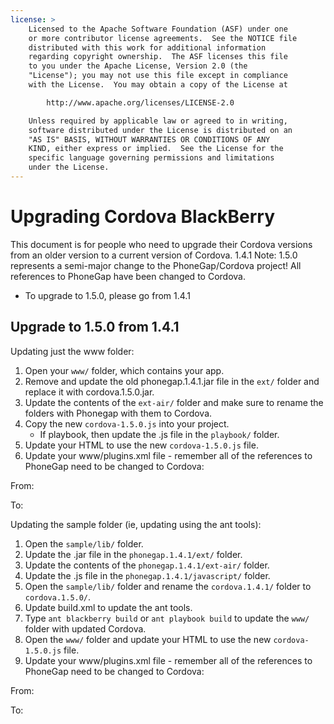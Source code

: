 ```yaml
---
license: >
    Licensed to the Apache Software Foundation (ASF) under one
    or more contributor license agreements.  See the NOTICE file
    distributed with this work for additional information
    regarding copyright ownership.  The ASF licenses this file
    to you under the Apache License, Version 2.0 (the
    "License"); you may not use this file except in compliance
    with the License.  You may obtain a copy of the License at

        http://www.apache.org/licenses/LICENSE-2.0

    Unless required by applicable law or agreed to in writing,
    software distributed under the License is distributed on an
    "AS IS" BASIS, WITHOUT WARRANTIES OR CONDITIONS OF ANY
    KIND, either express or implied.  See the License for the
    specific language governing permissions and limitations
    under the License.
---
```


Upgrading Cordova BlackBerry
============================

This document is for people who need to upgrade their Cordova versions from an older version to a current version of Cordova.
1.4.1
Note: 1.5.0 represents a semi-major change to the PhoneGap/Cordova project! All references to PhoneGap have been changed to Cordova.

- To upgrade to 1.5.0, please go from 1.4.1

## Upgrade to 1.5.0 from 1.4.1 ##

Updating just the www folder:

1. Open your `www/` folder, which contains your app.
2. Remove and update the old phonegap.1.4.1.jar file in the `ext/` folder and replace it with cordova.1.5.0.jar.
3. Update the contents of the `ext-air/` folder and make sure to rename the folders with Phonegap with them to Cordova.
4. Copy the new `cordova-1.5.0.js` into your project.
    - If playbook, then update the .js file in the `playbook/` folder.
5. Update your HTML to use the new `cordova-1.5.0.js` file.
6. Update your www/plugins.xml file - remember all of the references to PhoneGap need to be changed to Cordova:

From: 
    <plugin name="App"            value="com.phonegap.app.App"/>
    <plugin name="Device"         value="com.phonegap.device.Device"/>
    <plugin name="Camera"         value="com.phonegap.camera.Camera"/>	
    <plugin name="Network Status" value="com.phonegap.network.Network"/>
    <plugin name="Notification"   value="com.phonegap.notification.Notification"/>
    <plugin name="Accelerometer"  value="com.phonegap.accelerometer.Accelerometer"/>
    <plugin name="Geolocation"    value="com.phonegap.geolocation.Geolocation"/>
    <plugin name="File"           value="com.phonegap.file.FileManager"/>
    <plugin name="FileTransfer"   value="com.phonegap.http.FileTransfer"/>
    <plugin name="Contact"        value="com.phonegap.pim.Contact"/>
    <plugin name="MediaCapture"   value="com.phonegap.media.MediaCapture"/>
    <plugin name="Battery"        value="com.phonegap.battery.Battery"/>

To:
    <plugin name="App"            value="org.apache.cordova.app.App"/>
    <plugin name="Device"         value="org.apache.cordova.device.Device"/>
    <plugin name="Camera"         value="org.apache.cordova.camera.Camera"/>
    <plugin name="Network Status" value="org.apache.cordova.network.Network"/>
    <plugin name="Notification"   value="org.apache.cordova.notification.Notification"/>
    <plugin name="Accelerometer"  value="org.apache.cordova.accelerometer.Accelerometer"/>
    <plugin name="Geolocation"    value="org.apache.cordova.geolocation.Geolocation"/>
    <plugin name="File"           value="org.apache.cordova.file.FileManager"/>
    <plugin name="FileTransfer"   value="org.apache.cordova.http.FileTransfer"/>
    <plugin name="Contact"        value="org.apache.cordova.pim.Contact"/>
    <plugin name="MediaCapture"   value="org.apache.cordova.media.MediaCapture"/>
    <plugin name="Battery"        value="org.apache.cordova.battery.Battery"/>

Updating the sample folder (ie, updating using the ant tools):

1. Open the `sample/lib/` folder.
2. Update the .jar file in the `phonegap.1.4.1/ext/` folder.
3. Update the contents of the `phonegap.1.4.1/ext-air/` folder.
4. Update the .js file in the `phonegap.1.4.1/javascript/` folder.
5. Open the `sample/lib/` folder and rename the `cordova.1.4.1/` folder to `cordova.1.5.0/`.
6. Update build.xml to update the ant tools.
7. Type `ant blackberry build` or `ant playbook build` to update the `www/` folder with updated Cordova.
8. Open the `www/` folder and update your HTML to use the new `cordova-1.5.0.js` file.
9. Update your www/plugins.xml file - remember all of the references to PhoneGap need to be changed to Cordova:

From: 
    <plugin name="App"            value="com.phonegap.app.App"/>
    <plugin name="Device"         value="com.phonegap.device.Device"/>
    <plugin name="Camera"         value="com.phonegap.camera.Camera"/>	
    <plugin name="Network Status" value="com.phonegap.network.Network"/>
    <plugin name="Notification"   value="com.phonegap.notification.Notification"/>
    <plugin name="Accelerometer"  value="com.phonegap.accelerometer.Accelerometer"/>
    <plugin name="Geolocation"    value="com.phonegap.geolocation.Geolocation"/>
    <plugin name="File"           value="com.phonegap.file.FileManager"/>
    <plugin name="FileTransfer"   value="com.phonegap.http.FileTransfer"/>
    <plugin name="Contact"        value="com.phonegap.pim.Contact"/>
    <plugin name="MediaCapture"   value="com.phonegap.media.MediaCapture"/>
    <plugin name="Battery"        value="com.phonegap.battery.Battery"/>

To:
    <plugin name="App"            value="org.apache.cordova.app.App"/>
    <plugin name="Device"         value="org.apache.cordova.device.Device"/>
    <plugin name="Camera"         value="org.apache.cordova.camera.Camera"/>
    <plugin name="Network Status" value="org.apache.cordova.network.Network"/>
    <plugin name="Notification"   value="org.apache.cordova.notification.Notification"/>
    <plugin name="Accelerometer"  value="org.apache.cordova.accelerometer.Accelerometer"/>
    <plugin name="Geolocation"    value="org.apache.cordova.geolocation.Geolocation"/>
    <plugin name="File"           value="org.apache.cordova.file.FileManager"/>
    <plugin name="FileTransfer"   value="org.apache.cordova.http.FileTransfer"/>
    <plugin name="Contact"        value="org.apache.cordova.pim.Contact"/>
    <plugin name="MediaCapture"   value="org.apache.cordova.media.MediaCapture"/>
    <plugin name="Battery"        value="org.apache.cordova.battery.Battery"/>

